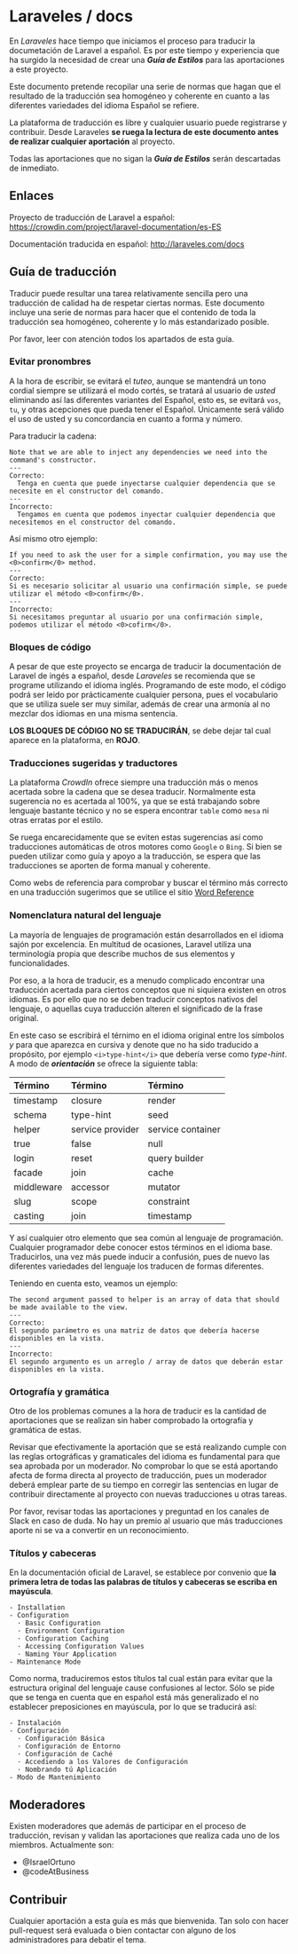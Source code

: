 # Laraveles / docs

En _Laraveles_ hace tiempo que iniciamos el proceso para traducir la documetación de Laravel a español. Es por este tiempo y experiencia que ha surgido la necesidad de crear una _**Guía de Estilos**_ para las aportaciones a este proyecto.

Este documento pretende recopilar una serie de normas que hagan que el resultado de la traducción sea homogéneo y coherente en cuanto a las diferentes variedades del idioma Español se refiere.

La plataforma de traducción es libre y cualquier usuario puede registrarse y contribuir. Desde Laraveles **se ruega la lectura de este documento antes de realizar cualquier aportación** al proyecto.

Todas las aportaciones que no sigan la _**Guía de Estilos**_ serán descartadas de inmediato.

## Enlaces

Proyecto de traducción de Laravel a español: https://crowdin.com/project/laravel-documentation/es-ES

Documentación traducida en español: http://laraveles.com/docs

## Guía de traducción

Traducir puede resultar una tarea relativamente sencilla pero una traducción de calidad ha de respetar ciertas normas. Este documento incluye una serie de normas para hacer que el contenido de toda la traducción sea homogéneo, coherente y lo más estandarizado posible.

Por favor, leer con atención todos los apartados de esta guía.

### Evitar pronombres

A la hora de escribir, se evitará el _tuteo_, aunque se mantendrá un tono cordial siempre se utilizará el modo cortés, se tratará al usuario de _usted_ eliminando así las diferentes variantes del Español, esto es, se evitará `vos`, `tu`, y otras acepciones que pueda tener el Español. Únicamente será válido el uso de usted y su concordancia en cuanto a forma y número.

Para traducir la cadena:

```
Note that we are able to inject any dependencies we need into the command's constructor.
---
Correcto:
  Tenga en cuenta que puede inyectarse cualquier dependencia que se necesite en el constructor del comando.
---
Incorrecto:
  Tengamos en cuenta que podemos inyectar cualquier dependencia que necesitemos en el constructor del comando.
```

Así mismo otro ejemplo:

```
If you need to ask the user for a simple confirmation, you may use the <0>confirm</0> method.
---
Correcto:
Si es necesario solicitar al usuario una confirmación simple, se puede utilizar el método <0>confirm</0>.
---
Incorrecto:
Si necesitamos preguntar al usuario por una confirmación simple, podemos utilizar el método <0>cofirm</0>.
```

### Bloques de código

A pesar de que este proyecto se encarga de traducir la documentación de Laravel de ingés a español, desde _Laraveles_ se recomienda que se programe utilizando el idioma inglés. Programando de este modo, el código podrá ser leido por prácticamente cualquier persona, pues el vocabulario que se utiliza suele ser muy similar, además de crear una armonía al no mezclar dos idiomas en una misma sentencia.

**LOS BLOQUES DE CÓDIGO NO SE TRADUCIRÁN**, se debe dejar tal cual aparece en la plataforma, en **ROJO**.

### Traducciones sugeridas y traductores

La plataforma _CrowdIn_ ofrece siempre una traducción más o menos acertada sobre la cadena que se desea traducir. Normalmente esta sugerencia no es acertada al 100%, ya que se está trabajando sobre lenguaje bastante técnico y no se espera encontrar `table` como `mesa` ni otras erratas por el estilo.

Se ruega encarecidamente que se eviten estas sugerencias así como traducciones automáticas de otros motores como `Google` o `Bing`. Si bien se pueden utilizar como guía y apoyo a la traducción, se espera que las traducciones se aporten de forma manual y coherente.

Como webs de referencia para comprobar y buscar el término más correcto en una traducción sugerimos que se utilice el sitio [Word Reference](URL "http://www.wordreference.com") 

### Nomenclatura natural del lenguaje

La mayoría de lenguajes de programación están desarrollados en el idioma sajón por excelencia. En multitud de ocasiones, Laravel utiliza una terminología propia que describe muchos de sus elementos y funcionalidades. 

Por eso, a la hora de traducir, es a menudo complicado encontrar una traducción acertada 
para ciertos conceptos que ni siquiera existen en otros idiomas. Es por ello que no se deben traducir conceptos nativos del lenguaje, o aquellas cuya traducción alteren el significado de la frase original. 

En este caso se escribirá el térnimo en el idioma original entre los símbolos <i> y </i> para que aparezca en cursiva y denote que no ha sido traducido a propósito, por ejemplo `<i>type-hint</i>` que debería verse como _type-hint_. A modo de _**orientación**_ se ofrece la siguiente tabla:

| Término     | Término           | Término           | 
|:------------|:------------------|:----------------- |
| timestamp   | closure           | render            |
| schema      | type-hint         | seed              |
| helper      | service provider  | service container |
| true        | false             | null              |
| login       | reset             | query builder     |
| facade      | join              | cache             |
| middleware  | accessor          | mutator           |
| slug        | scope             | constraint        |
| casting     | join              | timestamp         |

Y así cualquier otro elemento que sea común al lenguaje de programación. Cualquier programador debe conocer estos términos en el idioma base. Traducirlos, una vez más puede inducir a 
confusión, pues de nuevo las diferentes variedades del lenguaje los traducen de formas diferentes.

Teniendo en cuenta esto, veamos un ejemplo:

```
The second argument passed to helper is an array of data that should be made available to the view.
---
Correcto:
El segundo parámetro es una matriz de datos que debería hacerse disponibles en la vista.
---
Incorrecto:
El segundo argumento es un arreglo / array de datos que deberán estar disponibles en la vista.
```
  

### Ortografía y gramática

Otro de los problemas comunes a la hora de traducir es la cantidad de aportaciones que se realizan sin haber comprobado la ortografía y gramática de estas.

Revisar que efectivamente la aportación que se está realizando cumple con las reglas ortográficas y gramaticales del idioma es fundamental para que sea aprobada por un moderador. No comprobar lo que se está aportando afecta de forma directa al proyecto de traducción, pues un moderador deberá emplear parte de su tiempo en corregir las sentencias en lugar de contribuir directamente al proyecto con nuevas traducciones u otras tareas.

Por favor, revisar todas las aportaciones y preguntad en los canales de Slack en caso de duda. No hay un premio al usuario que más traducciones aporte ni se va a convertir en un reconocimiento.

### Títulos y cabeceras

En la documentación oficial de Laravel, se establece por convenio que **la primera letra de todas las palabras de títulos y cabeceras se escriba en mayúscula**.

```
- Installation
- Configuration
  · Basic Configuration
  · Environment Configuration
  · Configuration Caching
  · Accessing Configuration Values
  · Naming Your Application
- Maintenance Mode
```

Como norma, traduciremos estos títulos tal cual están para evitar que la estructura original del lenguaje cause confusiones al lector. Sólo se pide que se tenga en cuenta que en español está más generalizado el no establecer preposiciones en mayúscula, por lo que se traducirá así:

```
- Instalación
- Configuración
  · Configuración Básica
  · Configuración de Entorno
  · Configuración de Caché
  · Accediendo a los Valores de Configuración
  · Nombrando tú Aplicación
- Modo de Mantenimiento
```

## Moderadores

Existen moderadores que además de participar en el proceso de traducción, revisan y validan las aportaciones que realiza cada uno de los miembros. Actualmente son:

* @IsraelOrtuno
* @codeAtBusiness 

## Contribuir

Cualquier aportación a esta guía es más que bienvenida. Tan solo con hacer pull-request será evaluada o bien contactar con alguno de los administradores para debatir el tema.
